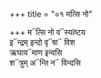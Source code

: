 +++
title = "०१ मत्सि नो"

+++
म᳓त्सि नो व᳓स्यïष्टय  
इ᳓न्द्रम् इन्दो वृ᳓षा᳓ विश  
ऋघाय᳓माण इन्वसि  
श᳓त्रुम् अ᳓न्ति न᳓ विन्दसि